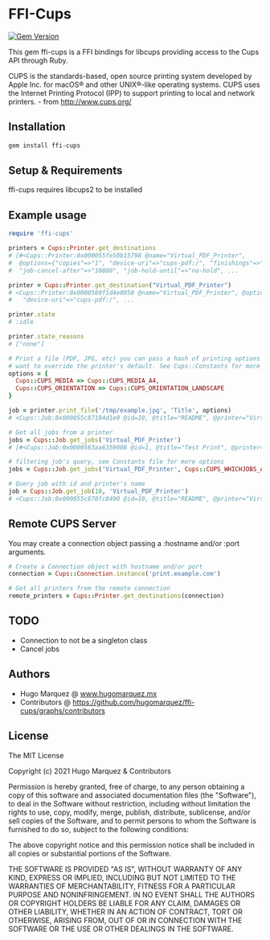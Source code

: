 # FFI-Cups
[![Gem Version](https://badge.fury.io/rb/ffi-cups.svg)](https://badge.fury.io/rb/ffi-cups)

This gem ffi-cups is a FFI bindings for libcups providing access to the Cups API through Ruby.

CUPS is the standards-based, open source printing system developed by Apple Inc. for macOS® and other UNIX®-like operating systems. CUPS uses the Internet Printing Protocol (IPP) to support printing to local and network printers. - from http://www.cups.org/

## Installation
```bash
gem install ffi-cups
```

## Setup & Requirements
ffi-cups requires libcups2 to be installed

## Example usage
```ruby
require 'ffi-cups'

printers = Cups::Printer.get_destinations
# [#<Cups::Printer:0x000055fe50b15798 @name="Virtual_PDF_Printer",
#  @options={"copies"=>"1", "device-uri"=>"cups-pdf:/", "finishings"=>"3" 
#  "job-cancel-after"=>"10800", "job-hold-until"=>"no-hold", ...

printer = Cups::Printer.get_destination("Virtual_PDF_Printer")
# <Cups::Printer:0x0000560f1d4e0958 @name="Virtual_PDF_Printer", @options={"copies"=>"1" 
#   "device-uri"=>"cups-pdf:/", ...

printer.state
# :idle 

printer.state_reasons
# ["none"]

# Print a file (PDF, JPG, etc) you can pass a hash of printing options if you
# want to override the printer's default. See Cups::Constants for more options
options = {
  Cups::CUPS_MEDIA => Cups::CUPS_MEDIA_A4,
  Cups::CUPS_ORIENTATION => Cups::CUPS_ORIENTATION_LANDSCAPE
}

job = printer.print_file('/tmp/example.jpg', 'Title', options)
# <Cups::Job:0x000055c87104d1e0 @id=10, @title="README", @printer="Virtual_PDF_Printer", @format="text/plain", @state=:processing, @size=4, @completed_time=1969-12-31 18:00:00 -0600, @creation_time=2021-04-18 17:35:04 -0500, @processing_time=2021-04-18 17:35:04 -0500> 

# Get all jobs from a printer
jobs = Cups::Job.get_jobs('Virtual_PDF_Printer')
# [#<Cups::Job:0x0000563aa6359008 @id=1, @title="Test Print", @printer="Virtual_PDF_Printer", @format="text/plain", @state=:completed, @size=1, @completed_time=2021-04-08 07:06:23 -0500, @creation_time=2021-04-08 07:06:18 -0500, @processing_time=2021-04-08 07:06:18 -0500>, ...]

# filtering job's query, see Constants file for more options
jobs = Cups::Job.get_jobs('Virtual_PDF_Printer', Cups::CUPS_WHICHJOBS_ACTIVE)

# Query job with id and printer's name
job = Cups::Job.get_job(10, 'Virtual_PDF_Printer')
# <Cups::Job:0x000055c870fc8490 @id=10, @title="README", @printer="Virtual_PDF_Printer", @format="text/plain", @state=:completed, @size=4, @completed_time=2021-04-18 17:35:04 -0500, @creation_time=2021-04-18 17:35:04 -0500, @processing_time=2021-04-18 17:35:04 -0500>

```

## Remote CUPS Server
You may create a connection object passing a :hostname and/or :port arguments.

```ruby
# Create a Connection object with hostname and/or port
connection = Cups::Connection.instance('print.example.com')

# Get all printers from the remote connection
remote_printers = Cups::Printer.get_destinations(connection)

```

## TODO
- Connection to not be a singleton class
- Cancel jobs

## Authors
- Hugo Marquez @ www.hugomarquez.mx
- Contributors @ https://github.com/hugomarquez/ffi-cups/graphs/contributors

## License
The MIT License

Copyright (c) 2021 Hugo Marquez & Contributors

Permission is hereby granted, free of charge, to any person obtaining a copy
of this software and associated documentation files (the "Software"), to deal
in the Software without restriction, including without limitation the rights
to use, copy, modify, merge, publish, distribute, sublicense, and/or sell
copies of the Software, and to permit persons to whom the Software is
furnished to do so, subject to the following conditions:

The above copyright notice and this permission notice shall be included in
all copies or substantial portions of the Software.

THE SOFTWARE IS PROVIDED "AS IS", WITHOUT WARRANTY OF ANY KIND, EXPRESS OR
IMPLIED, INCLUDING BUT NOT LIMITED TO THE WARRANTIES OF MERCHANTABILITY,
FITNESS FOR A PARTICULAR PURPOSE AND NONINFRINGEMENT. IN NO EVENT SHALL THE
AUTHORS OR COPYRIGHT HOLDERS BE LIABLE FOR ANY CLAIM, DAMAGES OR OTHER
LIABILITY, WHETHER IN AN ACTION OF CONTRACT, TORT OR OTHERWISE, ARISING FROM,
OUT OF OR IN CONNECTION WITH THE SOFTWARE OR THE USE OR OTHER DEALINGS IN
THE SOFTWARE.
